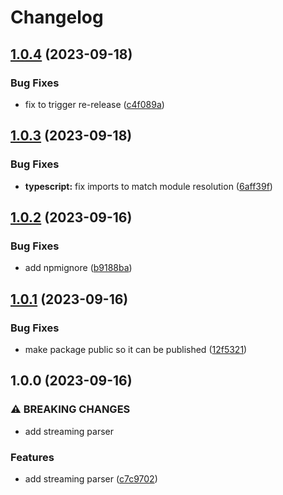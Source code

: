 # Changelog

## [1.0.4](https://github.com/InformaticsMatters/sdf-parser/compare/v1.0.3...v1.0.4) (2023-09-18)


### Bug Fixes

* fix to trigger re-release ([c4f089a](https://github.com/InformaticsMatters/sdf-parser/commit/c4f089af09fc880badb35e98e3c695e2d852b327))

## [1.0.3](https://github.com/InformaticsMatters/sdf-parser/compare/v1.0.2...v1.0.3) (2023-09-18)


### Bug Fixes

* **typescript:** fix imports to match module resolution ([6aff39f](https://github.com/InformaticsMatters/sdf-parser/commit/6aff39f14ff3c204e06bb34e06d127526183063c))

## [1.0.2](https://github.com/InformaticsMatters/sdf-parser/compare/v1.0.1...v1.0.2) (2023-09-16)


### Bug Fixes

* add npmignore ([b9188ba](https://github.com/InformaticsMatters/sdf-parser/commit/b9188ba217a9685d947c10bcde3742f09b100f3a))

## [1.0.1](https://github.com/InformaticsMatters/sdf-parser/compare/v1.0.0...v1.0.1) (2023-09-16)


### Bug Fixes

* make package public so it can be published ([12f5321](https://github.com/InformaticsMatters/sdf-parser/commit/12f53219a1d95190511db482708749052b52503e))

## 1.0.0 (2023-09-16)


### ⚠ BREAKING CHANGES

* add streaming parser

### Features

* add streaming parser ([c7c9702](https://github.com/InformaticsMatters/sdf-parser/commit/c7c970229a688173841dca0f91e7a0ecb81fcdd8))
